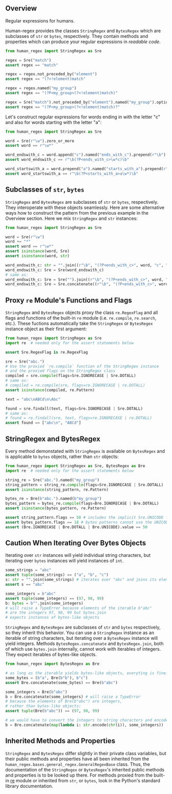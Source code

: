 ## Overview

Regular expressions for humans. 

Human-regex provides the classes `StringRegex` and `BytesRegex` which are subclasses of `str` or `bytes`, respectively. They contain methods and properties which can produce your regular expressions in *readable code*.

```py
from human_regex import StringRegex as Sre

regex = Sre("match")
assert regex == "match"

regex = regex.not_preceded_by("element")
assert regex == "(?<!element)match"

regex = regex.named("my_group")
assert regex == "(?P<my_group>(?<!element)match)"

regex = Sre("match").not_preceded_by("element").named("my_group").optional
assert regex == "(?P<my_group>(?<!element)match)?"
```

Let's construct regular expressions for words ending in with the letter "c"
and also for words starting with the letter "a":

```py
from human_regex import StringRegex as Sre

word = Sre(r"\w").zero_or_more
assert word == r"\w*"

word_endswith_c = word.append("c").named("ends_with_c").prepend(r"\b").append(r"\b")
assert word_endswith_c == r"\b(?P<ends_with_c>\w*c)\b"

word_startswith_a = word.prepend("a").named("starts_with_a").prepend(r"\b").append(r"\b")
assert word_startswith_a == r"\b(?P<starts_with_a>a\w*)\b"
```

## Subclasses of `str`, `bytes`

`StringRegex` and `BytesRegex` are subclasses of `str` or `bytes`, respectively. They interoperate with these objects seamlessly. Here are some alternative ways how to construct the pattern from the previous example in the Overview section. Here we mix `StringRegex` and `str` instances:

```py
from human_regex import StringRegex as Sre

word = Sre(r"\w")
word += "*"
assert word == r"\w*"
assert isinstance(word, Sre)
assert isinstance(word, str)

word_endswith_c: str = "".join((r"\b", "(?P<ends_with_c>", word, "c", ")", r"\b"))
word_endswith_c: Sre = Sre(word_endswith_c)
# same as:
word_endswith_c: Sre = Sre("").join((r"\b", "(?P<ends_with_c>", word, "c", ")", r"\b"))
word_endswith_c: Sre = Sre.concatenate((r"\b", "(?P<ends_with_c>", word, "c", ")", r"\b"))
```

## Proxy `re` Module's Functions and Flags

`StringRegex` and `BytesRegex` objects proxy the class `re.RegexFlag` and all flags and functions of the built-in `re` module (i.e. `re.compile`, `re.search`, etc.). These fuctions automatically take the `StringRegex` or `BytesRegex` instance object as their first argument:

```py
from human_regex import StringRegex as Sre
import re  # needed only for the assert statements below

assert Sre.RegexFlag is re.RegexFlag

sre = Sre("abc.")
# Use the proxied `re.compile` function of the StringRegex instance
# and the proxied flags on the StringRegex class
compiled = sre.compile(flags=Sre.IGNORECASE | Sre.DOTALL)
# same as:
# compiled = re.compile(sre, flags=re.IGNORECASE | re.DOTALL)
assert isinstance(compiled, re.Pattern)

text = "abc\nABCd\n\Abc"

found = sre.findall(text, flags=Sre.IGNORECASE | Sre.DOTALL)
# same as:
# found = re.findall(sre, text, flags=re.IGNORECASE | re.DOTALL)
assert found == ["abc\n", "ABCd"]
```

## StringRegex and BytesRegex

Every method demonstated with `StringRegex` is available on `BytesRegex` and is applicable to `bytes` objects, rather than `str` objects:

```py
from human_regex import StringRegex as Sre, BytesRegex as Bre
import re  # needed only for the assert statements below

string_re = Sre("abc.").named("my_group")
string_pattern = string_re.compile(flags=Sre.IGNORECASE | Sre.DOTALL)
assert isinstance(string_pattern, re.Pattern)

bytes_re = Bre(b"abc.").named(b"my_group")
bytes_pattern = bytes_re.compile(flags=Bre.IGNORECASE | Bre.DOTALL)
assert isinstance(bytes_pattern, re.Pattern)

assert string_pattern.flags == 50 # includes the implicit Sre.UNICODE flag
assert bytes_pattern.flags == 18 # bytes patterns cannot use the UNICODE flag
assert (Bre.IGNORECASE | Bre.DOTALL | Bre.UNICODE).value == 50
```

## Caution When Iterating Over Bytes Objects

Iterating over `str` instances will yield individual string characters, but iterating over `bytes` instances will yield instances of `int`.

```py
some_strings = "abc"
assert tuple(some_strings) == ("a", "b", "c")
s: str = "".join(some_strings) # iterates over "abc" and joins its elements
assert s == "abc"

some_integers = b"abc"
assert tuple(some_integers) == (97, 98, 99)
b: bytes = b"".join(some_integers)
# will raise a TypeError because elements of the iterable b"abc"
# are the integers 97, 98, 99 but bytes.join
# expects instances of bytes-like objects
```

`StringRegex` and `BytesRegex` are subclasses of `str` and `bytes` respectively, so they inherit this behavior. You can use a `StringRegex` instance as an iterable of string characters, but iterating over a `BytesRegex` instance will yield integers. Methods `BytesRegex.concatenate` and `BytesRegex.join`, both of which use `bytes.join` internally, cannot work with iterables of integers. They expect iterables of bytes-like objects.

```py
from human_regex import BytesRegex as Bre

# as long as the iterable yields bytes-like objects, everyting is fine:
some_bytes = (b"a", Bre(b"b"), b"c")
assert Bre.concatenate(some_bytes) == Bre(b"abc")

some_integers = Bre(b"abc")
b = Bre.concatenate(some_integers) # will raise a TypeError
# because the elements of Bre(b"abc") are integers,
# rather than bytes-like objects:
assert tuple(Bre(b"abc")) == (97, 98, 99)

# we would have to convert the integers to string characters and encode them to bytes:
b = Bre.concatenate(map(lambda i: str.encode(chr(i)), some_integers))
```

## Inherited Methods and Properties

`StringRegex` and `BytesRegex` differ slightly in their private class variables, but their public methods and properties have all been inherited from the `human_regex.bases.general_regex.GeneralRegexBase` class. Thus, the documentation of the `StringRegex` or `BytesRegex`'s inherited public methods and properties is to be looked up there. For methods proxied from the built-in [re](https://docs.python.org/library/re.html) module or inherited from `str`, or `bytes`, look in the Python's standard library documentation.

